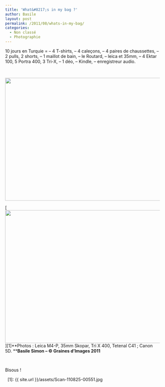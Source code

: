 ```yaml
---
title: 'What&#8217;s in my bag ?'
author: Basile
layout: post
permalink: /2011/08/whats-in-my-bag/
categories:
  - Non classé
  - Photographie
---
```

10 jours en Turquie =
&#8211; 4 T-shirts,
&#8211; 4 caleçons,
&#8211; 4 paires de chaussettes,
&#8211; 2 pulls, 2 shorts,
&#8211; 1 maillot de bain,
&#8211; le Routard,
&#8211; leica et 35mm,
&#8211; 4 Ektar 100, 5 Portra 400, 3 Tri-X,
&#8211; 1 déo,
&#8211; Kindle,
&#8211; enregistreur audio.

&nbsp;

<p style="text-align: center;">
  <a href="{{ site.url }}/assets/Scan-110825-00551.jpg"></a><a href="{{ site.url }}/assets/IMG_1343.jpg"><img class="aligncenter size-full wp-image-176" title="IMG_1343" src="{{ site.url }}/assets/IMG_1343.jpg" alt="" width="600" height="400" /></a>
</p>

[<img class="aligncenter size-full wp-image-177" title="Scan-110825-0055" src="{{ site.url }}/assets/Scan-110825-00551.jpg" alt="" width="640" height="433" />
][1]**Photos : Leica M4-P, 35mm Skopar, Tri X 400, Tetenal C41 ; Canon 5D.
****Basile Simon – © Graines d’Images 2011**

&nbsp;

Bisous !

<div class="wp_plus_one_button" style="margin: 0 8px 8px 0; float:left; ">
  <g:plusone count="false" href="http://blog.basilesimon.fr/2011/08/whats-in-my-bag/" callback="wp_plus_one_handler"></g:plusone>
</div>

 [1]: {{ site.url }}/assets/Scan-110825-00551.jpg
